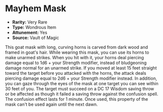 # Mayhem Mask

- **Rarity:** Very Rare
- **Type:** Wondrous Item
- **Attunement:** Yes
- **Source:** Vault of Magic

This goat mask with long, curving horns is carved from dark wood and framed in goat's hair. While wearing this mask, you can use its horns to make unarmed strikes. When you hit with it, your horns deal piercing damage equal to 1d6 + your Strength modifier, instead of bludgeoning damage normal for an unarmed strike. If you moved at least 15 feet straight toward the target before you attacked with the horns, the attack deals piercing damage equal to 2d6 + your Strength modifier instead. In addition, you can gaze through the eyes of the mask at one target you can see within 30 feet of you. The target must succeed on a DC 17 Wisdom saving throw or be affected as though it failed a saving throw against the confusion spell. The confusion effect lasts for 1 minute. Once used, this property of the mask can't be used again until the next dawn.
